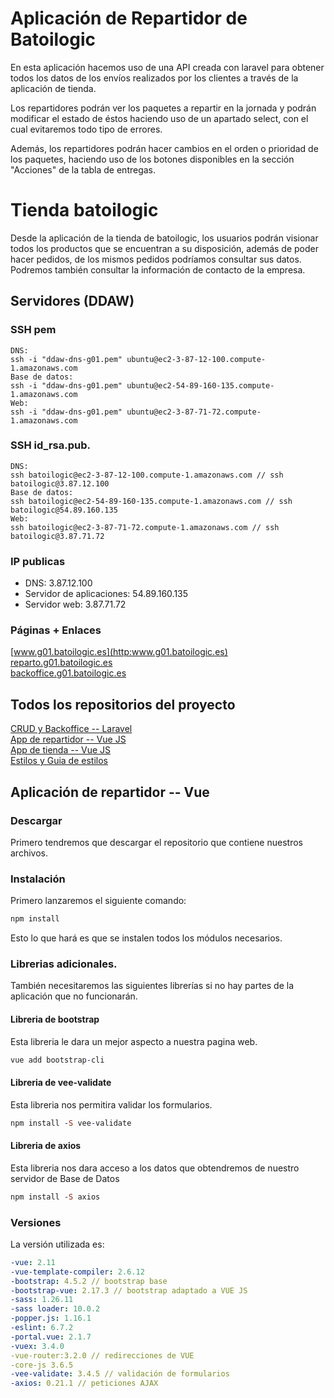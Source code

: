 # Aplicación de Repartidor de Batoilogic 

En esta aplicación hacemos uso de una API creada con laravel para obtener todos los datos de los envíos realizados por los clientes a través de la aplicación de tienda.

Los repartidores podrán ver los paquetes a repartir en la jornada y podrán modificar el estado de éstos haciendo uso de un apartado select, con el cual evitaremos todo tipo de errores.

Además,  los repartidores podrán hacer cambios en el orden o prioridad de los paquetes, haciendo uso de los botones disponibles en la sección "Acciones" de la tabla de entregas.

# Tienda batoilogic

Desde la aplicación de la tienda de batoilogic, los usuarios podrán visionar todos los productos que se encuentran a su disposición, además de poder hacer pedidos, de los mismos pedidos podríamos consultar sus datos. Podremos también consultar la información de contacto de la empresa.

## Servidores (DDAW)
### SSH pem
```
DNS:
ssh -i "ddaw-dns-g01.pem" ubuntu@ec2-3-87-12-100.compute-1.amazonaws.com
Base de datos:
ssh -i "ddaw-dns-g01.pem" ubuntu@ec2-54-89-160-135.compute-1.amazonaws.com
Web:
ssh -i "ddaw-dns-g01.pem" ubuntu@ec2-3-87-71-72.compute-1.amazonaws.com
```
### SSH id_rsa.pub.
```
DNS:
ssh batoilogic@ec2-3-87-12-100.compute-1.amazonaws.com // ssh batoilogic@3.87.12.100
Base de datos:
ssh batoilogic@ec2-54-89-160-135.compute-1.amazonaws.com // ssh batoilogic@54.89.160.135
Web:
ssh batoilogic@ec2-3-87-71-72.compute-1.amazonaws.com // ssh batoilogic@3.87.71.72
```
### IP publicas
- DNS: 3.87.12.100
- Servidor de aplicaciones:  54.89.160.135
- Servidor web: 3.87.71.72
### Páginas + Enlaces
[www.g01.batoilogic.es](http:www.g01.batoilogic.es)  
[reparto.g01.batoilogic.es](http:reparto.g01.batoilogic.es)  
[backoffice.g01.batoilogic.es](http:backoffice.g01.batoilogic.es) 


## Todos los repositorios del proyecto


[CRUD y Backoffice -- Laravel](https://github.com/leshrike/batoilogic)  
[App de repartidor -- Vue JS](https://github.com/leshrike/repartidor_batoilogic)  
[App de tienda -- Vue JS](https://github.com/leshrike/tienda-batoilogic)  
[Estilos y Guia de estilos](https://github.com/olbapgit/BatoiLogicDiw)

## Aplicación de repartidor -- Vue

### Descargar
Primero tendremos que descargar el repositorio que contiene nuestros archivos.

### Instalación
Primero lanzaremos el siguiente comando: 
```prolog
npm install
```
Esto lo que hará es que se instalen todos los módulos necesarios.

### Librerias adicionales.
También necesitaremos las siguientes librerías si no hay partes de la aplicación que no funcionarán. 

#### Libreria de bootstrap
Esta libreria le dara un mejor aspecto a nuestra pagina web.
```prolog
vue add bootstrap-cli
```

#### Libreria de vee-validate
Esta libreria nos permitira validar los formularios.
```prolog
npm install -S vee-validate
```

#### Libreria de axios
Esta libreria nos dara acceso a los datos que obtendremos de nuestro servidor de Base de Datos
```prolog
npm install -S axios
```
### Versiones
La versión utilizada es:
```yaml
-vue: 2.11
-vue-template-compiler: 2.6.12
-bootstrap: 4.5.2 // bootstrap base
-bootstrap-vue: 2.17.3 // bootstrap adaptado a VUE JS 
-sass: 1.26.11
-sass loader: 10.0.2
-popper.js: 1.16.1
-eslint: 6.7.2
-portal.vue: 2.1.7
-vuex: 3.4.0
-vue-router:3.2.0 // redirecciones de VUE
-core-js 3.6.5 
-vee-validate: 3.4.5 // validación de formularios
-axios: 0.21.1 // peticiones AJAX


```
